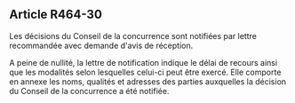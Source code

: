 Article R464-30
----
Les décisions du Conseil de la concurrence sont notifiées par lettre recommandée
avec demande d'avis de réception.

A peine de nullité, la lettre de notification indique le délai de recours ainsi
que les modalités selon lesquelles celui-ci peut être exercé. Elle comporte en
annexe les noms, qualités et adresses des parties auxquelles la décision du
Conseil de la concurrence a été notifiée.
